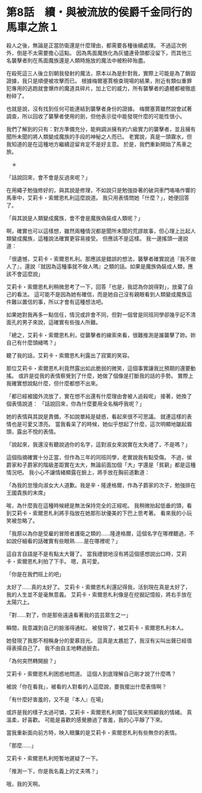 # 第8話　續・與被流放的侯爵千金同行的馬車之旅１

殺人之後，無論是正當防衛還是什麼理由，都需要各種後續處理。
不過這次例外，倒是不太需要擔心這點。
因為馬面魔族化為灰燼連骨頭都沒留下，而其他三名襲擊者則在馬面魔族還是人類時施放的魔法中被粉碎殆盡。

在殺死這三人後立刻朝我發射的魔法，原本以為是針對我，實際上可能是為了銷毀證據，我只是順便被攻擊而已。
根據梅爾塞賈檢查現場的結果，附近有類似重罪犯專用的逃跑就會爆炸的魔道具碎片，加上它的威力，所有襲擊者的遺體都被徹底粉碎了。

也就是說，沒有找到任何可能連結到襲擊者身份的證據。
梅爾塞賈雖然說會試著調查，所以回收了襲擊者使用的劍，但他表示從中能發現什麼的可能性很小。

我們了解到的只有：對方準備充分，能夠調派擁有約六級實力的襲擊者，並且擁有聞所未聞的將人類變成魔族的手段的神秘之人而已。
老實說，真是一頭霧水，但我知道的是在這種地方繼續逗留肯定不是好主意。
於是，我們重新開始了馬車之旅。

　＊

「話說回來，會不會是反過來呢？」

在用繩子勉強修好的，與其說是修理，不如說只是勉強掛著的破洞車門咯咯作響的馬車中，艾莉卡・索爾恩札利這麼說道。
我只用表情問她「什麼？」，她便回答了。

「與其說是人類變成魔族，會不會是魔族偽裝成人類呢？」

啊，確實也可以這樣想，雖然兩種情況都是聞所未聞的荒謬故事，但心理上比起人類變成魔族，這種說法確實更容易接受。
但應該不是這樣。
我一邊搖頭一邊說道：

「很遺憾，艾莉卡・索爾恩札利。那應該是錯誤的想法，襲擊者確實說過『我不做人了』，還說『就因為這種事就不做人嗎』之類的話。如果是魔族偽裝成人類，應該不會這麼說」

艾莉卡・索爾恩札利稍微思考了一下，回答「也是，我認為你說得對」，放棄了自己的看法。
這可能不是因為她有確信，而是她自己沒有親眼看到人類變成魔族這件難以置信的事，所以才會有這種想法吧。

如果她對我再多一點信任，情況或許會不同，但對一個曾是同班同學卻幾乎記不清面孔的男子來說，這確實有些強人所難。

「總之，艾莉卡・索爾恩札利，從襲擊者的線索來看，很難推測是誰襲擊了妳。妳自己有什麼頭緒嗎？」

聽了我的話，艾莉卡・索爾恩札利露出了寂寞的笑容。

那位艾莉卡・索爾恩札利竟然露出如此脆弱的微笑，這個事實讓我比預期的還要動搖。
或許是從我的表情察覺到了什麼，她做了個像是打斷我的話的手勢。
實際上我確實想說點什麼，但什麼都想不出來。

「都已經被國外流放了，實在想不出還有什麼理由會被人追殺呢」
接著，她換了個表情說道：
「話說回來，你為什麼要用全名稱呼我呢？」

她的表情與其說是責備，不如說單純是疑惑，看起來很不可思議。
就連這樣的表情也是可愛又漂亮。
當我看呆了的時候，她似乎想起了什麼，這次明顯地皺起眉頭，露出不悅的表情。

「說起來，我還沒有聽說過你的名字，這對淑女來說實在太失禮了，不是嗎？」

這個指摘確實十分正當，但作為三年的同班同學，老實說我有點受傷。
不過，侯爵家和子爵家的階級差距實在太大，無論前面加個「大」字還是「貧窮」都是這種情況吧。
我小心不讓情緒顯露在臉上，將手放在胸前道歉道：

「為我的怠慢向淑女大人道歉。我是辛・隆達格爾，作為子爵家的次子，勉強排在王國貴族的末席」

唉，為什麼我在這種時候總是無法保持完全的正經呢。
我稍微抬起低垂的頭，看到艾莉卡・索爾恩札利將手指放在她那形狀優美的下巴上思考著。
看來我的小玩笑被忽略了。

「我原以為你是受雇的冒險者護衛之類的……隆達格爾，這個名字在哪裡聽過，不如說仔細看的話確實有些眼熟……是在哪裡呢？」

這自言自語是不是有點太大聲了。
當我禮貌地沒有將這個感想說出口時，艾莉卡・索爾恩札利拍了下手。
嗯，真可愛。

「你是在我們班上的吧」

太好了……真的太好了。
艾莉卡・索爾恩札利還記得我，活到現在真是太好了，我的人生並不是毫無意義。
艾莉卡・索爾恩札利像是在挖掘記憶般，將右手放在太陽穴上。

「對……對了，你是那些遠遠看著我的芸芸眾生之一」

瞬間，我意識到自己的臉漲得通紅。
被發現了，被艾莉卡・索爾恩札利本人。

她發現了我那不相稱身分的愛慕目光。
這真是太尷尬了，我沒有尖叫出聲已經值得表揚自己了。
我不由自主地轉過臉去。

「為何突然轉開臉？」

艾莉卡・索爾恩札利困惑地問道。
這個人到底理解自己剛才說了什麼嗎？

被說「你在看我」，被看的人對看的人這麼說，要我擺出什麼表情啊？

「有什麼好害羞的，又不是『本人』在場」

或許是我的樣子太過可憐，艾莉卡・索爾恩札利開了個玩笑來照顧我的情緒。
真溫柔，好喜歡。
可能是喜歡的感覺勝過了害羞，我的心平靜了下來。

當我重新面向前方時，映入眼簾的是艾莉卡・索爾恩札利有些無奈的表情。

「那麼……」

艾莉卡・索爾恩札利短暫地遲疑了一下。

「推測一下，你是我名義上的丈夫嗎？」

哦，我的天啊。